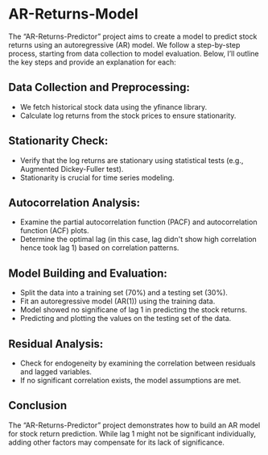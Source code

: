 # AR-Returns-Model

The “AR-Returns-Predictor” project aims to create a model to predict stock returns using an autoregressive (AR) model. We follow a step-by-step process, starting from data collection to model evaluation. Below, I’ll outline the key steps and provide an explanation for each:

## Data Collection and Preprocessing:
- We fetch historical stock data using the yfinance library.
- Calculate log returns from the stock prices to ensure stationarity.

## Stationarity Check:
- Verify that the log returns are stationary using statistical tests (e.g., Augmented Dickey-Fuller test).
- Stationarity is crucial for time series modeling.

## Autocorrelation Analysis:
- Examine the partial autocorrelation function (PACF) and autocorrelation function (ACF) plots.
- Determine the optimal lag (in this case, lag didn't show high correlation hence took lag 1) based on correlation patterns.

## Model Building and Evaluation:
- Split the data into a training set (70%) and a testing set (30%).
- Fit an autoregressive model (AR(1)) using the training data.
- Model showed no significane of lag 1 in predicting the stock returns.
- Predicting and plotting the values on the testing set of the data.

## Residual Analysis:
- Check for endogeneity by examining the correlation between residuals and lagged variables.
- If no significant correlation exists, the model assumptions are met.

## Conclusion
The “AR-Returns-Predictor” project demonstrates how to build an AR model for stock return prediction. While lag 1 might not be significant individually, adding other factors may compensate for its lack of significance.
